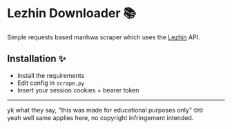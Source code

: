 # Lezhin Downloader 📚
Simple requests based manhwa scraper which uses the [Lezhin](https://lezhinus.com) API.

## Installation ✨
- Install the requirements
- Edit config in `scrape.py`
- Insert your session cookies + bearer token

________________

yk what they say, "this was made for educational purposes only" 🤓🤓 <br>
yeah well same applies here, no copyright infringement intended.
